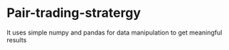 # Pair-trading-stratergy
It uses simple numpy and pandas for data manipulation to get meaningful results
